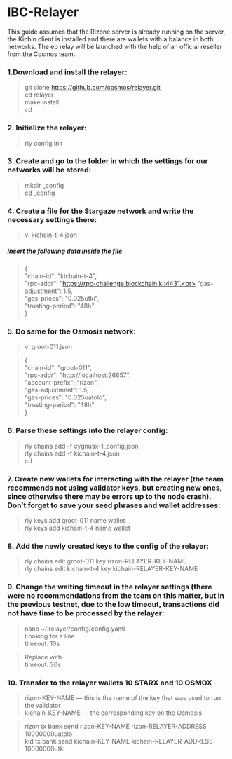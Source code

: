 # IBC-Relayer

This guide assumes that the Rizone server is already running on the server, the Kichin client is installed and there are wallets with a balance in both networks. The ep relay will be launched with the help of an official reseller from the Cosmos team.

### 1.Download and install the relayer: <br>
>git clone https://github.com/cosmos/relayer.git<br>
>cd relayer<br>
>make install<br>
>cd<br>

### 2. Initialize the relayer:<br>
>rly config init<br>

### 3. Create and go to the folder in which the settings for our networks will be stored:<br>
>mkdir <name>_config<br>
>cd <name>_config<br>
  
### 4. Create a file for the Stargaze network and write the necessary settings there:<br>
  
>vi kichain-t-4.json<br>
  
##### Insert the following data inside the file<br>
>{<br>
>  "chain-id": "kichain-t-4",<br>
>  "rpc-addr": "https://rpc-challenge.blockchain.ki:443",<br>
>  "gas-adjustment": 1.5,<br>
>  "gas-prices": "0.025utki",<br>
>  "trusting-period": "48h"<br>
>}<br>

### 5. Do same for the Osmosis network:<br>
  
>vi groot-011.json<br>
  
>{<br>
>  "chain-id": "groot-011",<br>
>  "rpc-addr": "http://localhost:26657",<br>
>  "account-prefix": "rizon",<br>
>  "gas-adjustment": 1.5,<br>
>  "gas-prices": "0.025uatolo",<br>
>  "trusting-period": "48h"<br>
>}<br>

### 6. Parse these settings into the relayer config:<br>
  
>rly chains add -f cygnusx-1_config.json<br>
>rly chains add -f kichain-t-4.json<br>
>cd<br>

### 7. Create new wallets for interacting with the relayer (the team recommends not using validator keys, but creating new ones, since otherwise there may be errors up to the node crash). Don’t forget to save your seed phrases and wallet addresses:<br>
  
>rly keys add groot-011 name  wallet <br>
>rly keys add kichain-t-4 name wallet<br>

### 8. Add the newly created keys to the config of the relayer:<br>
>rly chains edit groot-011 key rizon-RELAYER-KEY-NAME<br>
>rly chains edit kichain-t-4 key kichain-RELAYER-KEY-NAME<br>
  ### 9. Change the waiting timeout in the relayer settings (there were no recommendations from the team on this matter, but in the previous testnet, due to the low timeout, transactions did not have time to be processed by the relayer:<br>
  
>nano ~/.relayer/config/config.yaml<br>
>Looking for a line<br>
>timeout: 10s<br>

>Replace with<br>
>timeout: 30s<br>
  
 ### 10. Transfer to the relayer wallets 10 STARX and 10 OSMOX<br>
  >rizon-KEY-NAME — this is the name of the key that was used to run the validator<br>
  >kichain-KEY-NAME — the corresponding key on the Osmosis<br>
  
>rizon tx bank send rizon-KEY-NAME rizon-RELAYER-ADDRESS 10000000uatolo<br>
>kid tx bank send kichain-KEY-NAME kichain-RELAYER-ADDRESS 10000000utki<br>
